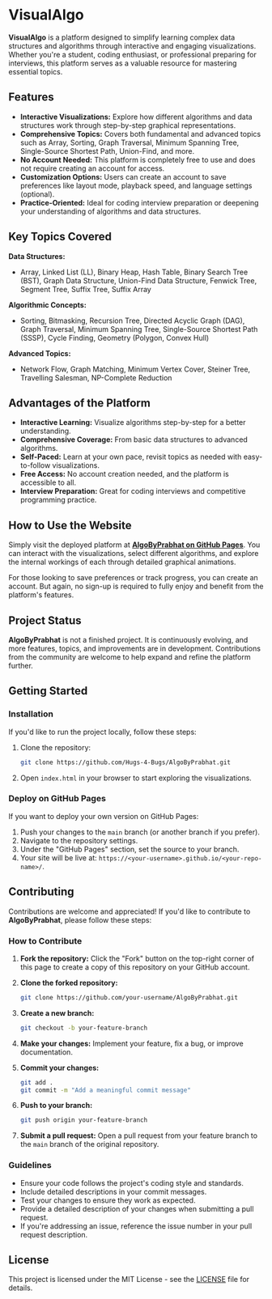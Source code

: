 
# VisualAlgo

**VisualAlgo** is a platform designed to simplify learning complex data structures and algorithms through interactive and engaging visualizations. Whether you're a student, coding enthusiast, or professional preparing for interviews, this platform serves as a valuable resource for mastering essential topics.

## Features

- **Interactive Visualizations:** Explore how different algorithms and data structures work through step-by-step graphical representations.
- **Comprehensive Topics:** Covers both fundamental and advanced topics such as Array, Sorting, Graph Traversal, Minimum Spanning Tree, Single-Source Shortest Path, Union-Find, and more.
- **No Account Needed:** This platform is completely free to use and does not require creating an account for access.
- **Customization Options:** Users can create an account to save preferences like layout mode, playback speed, and language settings (optional).
- **Practice-Oriented:** Ideal for coding interview preparation or deepening your understanding of algorithms and data structures.

## Key Topics Covered

**Data Structures:**
- Array, Linked List (LL), Binary Heap, Hash Table, Binary Search Tree (BST), Graph Data Structure, Union-Find Data Structure, Fenwick Tree, Segment Tree, Suffix Tree, Suffix Array

**Algorithmic Concepts:**
- Sorting, Bitmasking, Recursion Tree, Directed Acyclic Graph (DAG), Graph Traversal, Minimum Spanning Tree, Single-Source Shortest Path (SSSP), Cycle Finding, Geometry (Polygon, Convex Hull)

**Advanced Topics:**
- Network Flow, Graph Matching, Minimum Vertex Cover, Steiner Tree, Travelling Salesman, NP-Complete Reduction

## Advantages of the Platform

- **Interactive Learning:** Visualize algorithms step-by-step for a better understanding.
- **Comprehensive Coverage:** From basic data structures to advanced algorithms.
- **Self-Paced:** Learn at your own pace, revisit topics as needed with easy-to-follow visualizations.
- **Free Access:** No account creation needed, and the platform is accessible to all.
- **Interview Preparation:** Great for coding interviews and competitive programming practice.
  

## How to Use the Website

Simply visit the deployed platform at **[AlgoByPrabhat on GitHub Pages](https://hugs-4-bugs.github.io/AlgoByPrabhat/)**. You can interact with the visualizations, select different algorithms, and explore the internal workings of each through detailed graphical animations.

For those looking to save preferences or track progress, you can create an account. But again, no sign-up is required to fully enjoy and benefit from the platform's features.

## Project Status

**AlgoByPrabhat** is not a finished project. It is continuously evolving, and more features, topics, and improvements are in development. Contributions from the community are welcome to help expand and refine the platform further.

## Getting Started

### Installation

If you'd like to run the project locally, follow these steps:

1. Clone the repository:
    ```bash
    git clone https://github.com/Hugs-4-Bugs/AlgoByPrabhat.git
    ```
2. Open `index.html` in your browser to start exploring the visualizations.

### Deploy on GitHub Pages

If you want to deploy your own version on GitHub Pages:

1. Push your changes to the `main` branch (or another branch if you prefer).
2. Navigate to the repository settings.
3. Under the "GitHub Pages" section, set the source to your branch.
4. Your site will be live at: `https://<your-username>.github.io/<your-repo-name>/`.

## Contributing

Contributions are welcome and appreciated! If you'd like to contribute to **AlgoByPrabhat**, please follow these steps:

### How to Contribute

1. **Fork the repository:**
    Click the "Fork" button on the top-right corner of this page to create a copy of this repository on your GitHub account.

2. **Clone the forked repository:**
    ```bash
    git clone https://github.com/your-username/AlgoByPrabhat.git
    ```
   
3. **Create a new branch:**
    ```bash
    git checkout -b your-feature-branch
    ```
   
4. **Make your changes:** 
    Implement your feature, fix a bug, or improve documentation.

5. **Commit your changes:**
    ```bash
    git add .
    git commit -m "Add a meaningful commit message"
    ```
   
6. **Push to your branch:**
    ```bash
    git push origin your-feature-branch
    ```

7. **Submit a pull request:**
    Open a pull request from your feature branch to the `main` branch of the original repository.

### Guidelines

- Ensure your code follows the project's coding style and standards.
- Include detailed descriptions in your commit messages.
- Test your changes to ensure they work as expected.
- Provide a detailed description of your changes when submitting a pull request.
- If you're addressing an issue, reference the issue number in your pull request description.

## License

This project is licensed under the MIT License - see the [LICENSE](LICENSE) file for details.
